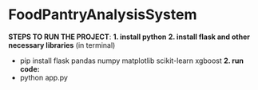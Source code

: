 # FoodPantryAnalysisSystem

**STEPS TO RUN THE PROJECT**:
**1. install python**
**2. install flask and other necessary libraries** (in terminal)
   - pip install flask pandas numpy matplotlib scikit-learn xgboost
**2. run code:**
  - python app.py

